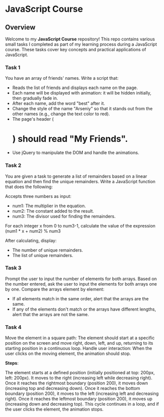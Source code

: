# JavaScript Course

## Overview
Welcome to my **JavaScript Course** repository! This repo contains various small tasks I completed as part of my learning process during a JavaScript course. These tasks cover key concepts and practical applications of JavaScript.

### Task 1

You have an array of friends' names. Write a script that:

- Reads the list of friends and displays each name on the page.
- Each name will be displayed with animation: it will be hidden initially, then gradually fade in.
- After each name, add the word "best" after it.
- Change the style of the name "Arseniy" so that it stands out from the other names (e.g., change the text color to red).
- The page's header (<h1>) should read "My Friends".
- Use jQuery to manipulate the DOM and handle the animations.

### Task 2

You are given a task to generate a list of remainders based on a linear equation and then find the unique remainders. Write a JavaScript function that does the following:

Accepts three numbers as input:

- num1: The multiplier in the equation.
- num2: The constant added to the result.
- num3: The divisor used for finding the remainders.

For each integer x from 0 to num3-1, calculate the value of the expression (num1 * x + num2) % num3

After calculating, display:

- The number of unique remainders.
- The list of unique remainders.

### Task 3

Prompt the user to input the number of elements for both arrays.
Based on the number entered, ask the user to input the elements for both arrays one by one.
Compare the arrays element by element:
- If all elements match in the same order, alert that the arrays are the same.
- If any of the elements don't match or the arrays have different lengths, alert that the arrays are not the same.


### Task 4

Move the element in a square path: The element should start at a specific position on the screen and move right, down, left, and up, returning to its starting position in a continuous loop.
Handle user interaction: When the user clicks on the moving element, the animation should stop.

**Steps**:

The element starts at a defined position (initially positioned at top: 200px, left: 200px).
It moves to the right (increasing left while decreasing right).
Once it reaches the rightmost boundary (position 200), it moves down (increasing top and decreasing down).
Once it reaches the bottom boundary (position 200), it moves to the left (increasing left and decreasing right).
Once it reaches the leftmost boundary (position 200), it moves up (increasing down and decreasing top).
This cycle continues in a loop, and if the user clicks the element, the animation stops.





